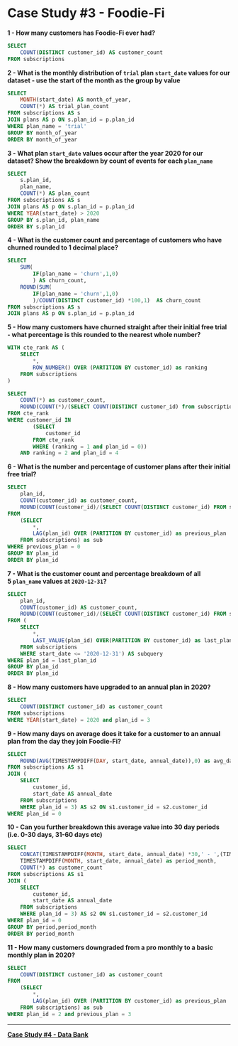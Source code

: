 # Case Study #3 - Foodie-Fi

**1 - How many customers has Foodie-Fi ever had?**

```sql
SELECT
	COUNT(DISTINCT customer_id) AS customer_count
FROM subscriptions

```

**2 - What is the monthly distribution of `trial` plan `start_date` values for our dataset - use the start of the month as the group by value**

```sql
SELECT
	MONTH(start_date) AS month_of_year,
    COUNT(*) AS trial_plan_count
FROM subscriptions AS s
JOIN plans AS p ON s.plan_id = p.plan_id
WHERE plan_name = 'trial'
GROUP BY month_of_year
ORDER BY month_of_year
```

**3 - What plan `start_date` values occur after the year 2020 for our dataset? Show the breakdown by count of events for each `plan_name`**

```sql
SELECT
	s.plan_id,
	plan_name,
    COUNT(*) AS plan_count
FROM subscriptions AS s
JOIN plans AS p ON s.plan_id = p.plan_id
WHERE YEAR(start_date) > 2020
GROUP BY s.plan_id, plan_name
ORDER BY s.plan_id

```

**4 - What is the customer count and percentage of customers who have churned rounded to 1 decimal place?**

```sql
SELECT
    SUM(
		IF(plan_name = 'churn',1,0)
        ) AS churn_count,
    ROUND(SUM(
		IF(plan_name = 'churn',1,0)
        )/COUNT(DISTINCT customer_id) *100,1)  AS churn_count
FROM subscriptions AS s
JOIN plans AS p ON s.plan_id = p.plan_id

```

**5 - How many customers have churned straight after their initial free trial - what percentage is this rounded to the nearest whole number?**

```sql
WITH cte_rank AS (
	SELECT
		*,
        ROW_NUMBER() OVER (PARTITION BY customer_id) as ranking
	FROM subscriptions
)

SELECT
	COUNT(*) as customer_count,
    ROUND(COUNT(*)/(SELECT COUNT(DISTINCT customer_id) from subscriptions)*100) as percentage
FROM cte_rank
WHERE customer_id IN
		(SELECT
			customer_id
		FROM cte_rank
		WHERE (ranking = 1 and plan_id = 0))
	AND ranking = 2 and plan_id = 4
```

**6 - What is the number and percentage of customer plans after their initial free trial?**

```sql
SELECT
	plan_id,
    COUNT(customer_id) as customer_count,
	ROUND(COUNT(customer_id)/(SELECT COUNT(DISTINCT customer_id) FROM subscriptions)*100,1) as percentage
FROM
	(SELECT
		*,
		LAG(plan_id) OVER (PARTITION BY customer_id) as previous_plan
	FROM subscriptions) as sub
WHERE previous_plan = 0
GROUP BY plan_id
ORDER BY plan_id
```

**7 - What is the customer count and percentage breakdown of all 5 `plan_name` values at `2020-12-31`?**

```sql
SELECT
	plan_id,
    COUNT(customer_id) AS customer_count,
    ROUND(COUNT(customer_id)/(SELECT COUNT(DISTINCT customer_id) FROM subscriptions)*100,1) as percentage
FROM (
	SELECT
		*,
		LAST_VALUE(plan_id) OVER(PARTITION BY customer_id) as last_plan_id
	FROM subscriptions
    WHERE start_date <= '2020-12-31') AS subquery
WHERE plan_id = last_plan_id
GROUP BY plan_id
ORDER BY plan_id

```

**8 - How many customers have upgraded to an annual plan in 2020?**

```sql
SELECT
	COUNT(DISTINCT customer_id) as customer_count
FROM subscriptions
WHERE YEAR(start_date) = 2020 and plan_id = 3
```

**9 - How many days on average does it take for a customer to an annual plan from the day they join Foodie-Fi?**

```sql
SELECT
	ROUND(AVG(TIMESTAMPDIFF(DAY, start_date, annual_date)),0) as avg_date_join
FROM subscriptions AS s1
JOIN (
	SELECT
		customer_id,
		start_date AS annual_date
	FROM subscriptions
    WHERE plan_id = 3) AS s2 ON s1.customer_id = s2.customer_id
WHERE plan_id = 0
```

**10 - Can you further breakdown this average value into 30 day periods (i.e. 0-30 days, 31-60 days etc)**

```sql
SELECT
	CONCAT(TIMESTAMPDIFF(MONTH, start_date, annual_date) *30,' - ',(TIMESTAMPDIFF(MONTH, start_date, annual_date) + 1)*30,' days') as period,
    TIMESTAMPDIFF(MONTH, start_date, annual_date) as period_month,
    COUNT(*) as customer_count
FROM subscriptions AS s1
JOIN (
	SELECT
		customer_id,
		start_date AS annual_date
	FROM subscriptions
    WHERE plan_id = 3) AS s2 ON s1.customer_id = s2.customer_id
WHERE plan_id = 0
GROUP BY period,period_month
ORDER BY period_month

```

**11 - How many customers downgraded from a pro monthly to a basic monthly plan in 2020?**

```sql
SELECT
    COUNT(DISTINCT customer_id) as customer_count
FROM
	(SELECT
		*,
		LAG(plan_id) OVER (PARTITION BY customer_id) as previous_plan
	FROM subscriptions) as sub
WHERE plan_id = 2 and previous_plan = 3

```

---

[**Case Study #4 - Data Bank**](Case%20Study%20%234%20-%20Data%20Bank)
